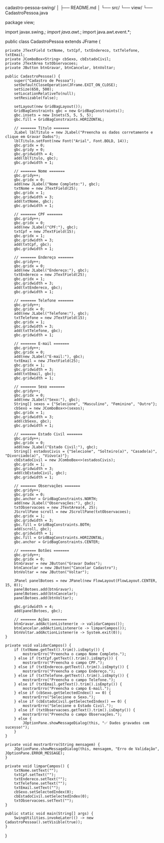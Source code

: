 cadastro-pessoa-swing/
│
├── README.md
│
└── src/
    └── view/
        └── CadastroPessoa.java

package view;

import javax.swing.*;
import java.awt.*;
import java.awt.event.*;

public class CadastroPessoa extends JFrame {

    private JTextField txtNome, txtCpf, txtEndereco, txtTelefone, txtEmail;
    private JComboBox<String> cbSexo, cbEstadoCivil;
    private JTextArea txtObservacoes;
    private JButton btnGravar, btnCancelar, btnVoltar;

    public CadastroPessoa() {
        super("Cadastro de Pessoa");
        setDefaultCloseOperation(JFrame.EXIT_ON_CLOSE);
        setSize(650, 500);
        setLocationRelativeTo(null);
        setResizable(false);

        setLayout(new GridBagLayout());
        GridBagConstraints gbc = new GridBagConstraints();
        gbc.insets = new Insets(5, 5, 5, 5);
        gbc.fill = GridBagConstraints.HORIZONTAL;

        // ======= Título =======
        JLabel lblTitulo = new JLabel("Preencha os dados corretamente e clique em Gravar Dados");
        lblTitulo.setFont(new Font("Arial", Font.BOLD, 14));
        gbc.gridx = 0;
        gbc.gridy = 0;
        gbc.gridwidth = 4;
        add(lblTitulo, gbc);
        gbc.gridwidth = 1;

        // ======= Nome =======
        gbc.gridy++;
        gbc.gridx = 0;
        add(new JLabel("Nome Completo:"), gbc);
        txtNome = new JTextField(25);
        gbc.gridx = 1;
        gbc.gridwidth = 3;
        add(txtNome, gbc);
        gbc.gridwidth = 1;

        // ======= CPF =======
        gbc.gridy++;
        gbc.gridx = 0;
        add(new JLabel("CPF:"), gbc);
        txtCpf = new JTextField(15);
        gbc.gridx = 1;
        gbc.gridwidth = 3;
        add(txtCpf, gbc);
        gbc.gridwidth = 1;

        // ======= Endereço =======
        gbc.gridy++;
        gbc.gridx = 0;
        add(new JLabel("Endereço:"), gbc);
        txtEndereco = new JTextField(25);
        gbc.gridx = 1;
        gbc.gridwidth = 3;
        add(txtEndereco, gbc);
        gbc.gridwidth = 1;

        // ======= Telefone =======
        gbc.gridy++;
        gbc.gridx = 0;
        add(new JLabel("Telefone:"), gbc);
        txtTelefone = new JTextField(15);
        gbc.gridx = 1;
        gbc.gridwidth = 3;
        add(txtTelefone, gbc);
        gbc.gridwidth = 1;

        // ======= E-mail =======
        gbc.gridy++;
        gbc.gridx = 0;
        add(new JLabel("E-mail:"), gbc);
        txtEmail = new JTextField(25);
        gbc.gridx = 1;
        gbc.gridwidth = 3;
        add(txtEmail, gbc);
        gbc.gridwidth = 1;

        // ======= Sexo =======
        gbc.gridy++;
        gbc.gridx = 0;
        add(new JLabel("Sexo:"), gbc);
        String[] sexos = {"Selecione", "Masculino", "Feminino", "Outro"};
        cbSexo = new JComboBox<>(sexos);
        gbc.gridx = 1;
        gbc.gridwidth = 3;
        add(cbSexo, gbc);
        gbc.gridwidth = 1;

        // ======= Estado Civil =======
        gbc.gridy++;
        gbc.gridx = 0;
        add(new JLabel("Estado Civil:"), gbc);
        String[] estadosCivis = {"Selecione", "Solteiro(a)", "Casado(a)", "Divorciado(a)", "Viúvo(a)"};
        cbEstadoCivil = new JComboBox<>(estadosCivis);
        gbc.gridx = 1;
        gbc.gridwidth = 3;
        add(cbEstadoCivil, gbc);
        gbc.gridwidth = 1;

        // ======= Observações =======
        gbc.gridy++;
        gbc.gridx = 0;
        gbc.anchor = GridBagConstraints.NORTH;
        add(new JLabel("Observações:"), gbc);
        txtObservacoes = new JTextArea(4, 25);
        JScrollPane scroll = new JScrollPane(txtObservacoes);
        gbc.gridx = 1;
        gbc.gridwidth = 3;
        gbc.fill = GridBagConstraints.BOTH;
        add(scroll, gbc);
        gbc.gridwidth = 1;
        gbc.fill = GridBagConstraints.HORIZONTAL;
        gbc.anchor = GridBagConstraints.CENTER;

        // ======= Botões =======
        gbc.gridy++;
        gbc.gridx = 0;
        btnGravar = new JButton("Gravar Dados");
        btnCancelar = new JButton("Cancelar Cadastro");
        btnVoltar = new JButton("Voltar");

        JPanel panelBotoes = new JPanel(new FlowLayout(FlowLayout.CENTER, 15, 0));
        panelBotoes.add(btnGravar);
        panelBotoes.add(btnCancelar);
        panelBotoes.add(btnVoltar);

        gbc.gridwidth = 4;
        add(panelBotoes, gbc);

        // ======= Ações =======
        btnGravar.addActionListener(e -> validarCampos());
        btnCancelar.addActionListener(e -> limparCampos());
        btnVoltar.addActionListener(e -> System.exit(0));
    }

    private void validarCampos() {
        if (txtNome.getText().trim().isEmpty()) {
            mostrarErro("Preencha o campo Nome Completo.");
        } else if (txtCpf.getText().trim().isEmpty()) {
            mostrarErro("Preencha o campo CPF.");
        } else if (txtEndereco.getText().trim().isEmpty()) {
            mostrarErro("Preencha o campo Endereço.");
        } else if (txtTelefone.getText().trim().isEmpty()) {
            mostrarErro("Preencha o campo Telefone.");
        } else if (txtEmail.getText().trim().isEmpty()) {
            mostrarErro("Preencha o campo E-mail.");
        } else if (cbSexo.getSelectedIndex() == 0) {
            mostrarErro("Selecione o Sexo.");
        } else if (cbEstadoCivil.getSelectedIndex() == 0) {
            mostrarErro("Selecione o Estado Civil.");
        } else if (txtObservacoes.getText().trim().isEmpty()) {
            mostrarErro("Preencha o campo Observações.");
        } else {
            JOptionPane.showMessageDialog(this, "✅ Dados gravados com sucesso!");
        }
    }

    private void mostrarErro(String mensagem) {
        JOptionPane.showMessageDialog(this, mensagem, "Erro de Validação", JOptionPane.ERROR_MESSAGE);
    }

    private void limparCampos() {
        txtNome.setText("");
        txtCpf.setText("");
        txtEndereco.setText("");
        txtTelefone.setText("");
        txtEmail.setText("");
        cbSexo.setSelectedIndex(0);
        cbEstadoCivil.setSelectedIndex(0);
        txtObservacoes.setText("");
    }

    public static void main(String[] args) {
        SwingUtilities.invokeLater(() -> new CadastroPessoa().setVisible(true));
    }
}
